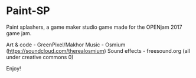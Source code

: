 # Paint-SP
Paint splashers, a game maker studio game made for the OPENjam 2017 game jam.

Art & code - GreenPixel/Makhor
Music - Osmium (https://soundcloud.com/therealosmium)
Sound effects - freesound.org (all under creative commons 0)

Enjoy!
